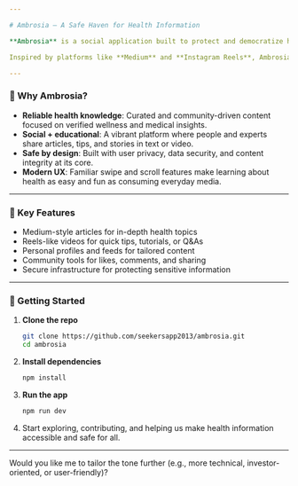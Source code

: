 ```yaml
---

# Ambrosia – A Safe Haven for Health Information

**Ambrosia** is a social application built to protect and democratize health information. It blends trusted medical content with engaging social tools, creating a space where people can learn, share, and connect around wellness — safely and responsibly.

Inspired by platforms like **Medium** and **Instagram Reels**, Ambrosia combines high-quality articles, short video reels, and community discussions into one clean, intuitive experience.

---
```


### 🌟 Why Ambrosia?

* **Reliable health knowledge**: Curated and community-driven content focused on verified wellness and medical insights.
* **Social + educational**: A vibrant platform where people and experts share articles, tips, and stories in text or video.
* **Safe by design**: Built with user privacy, data security, and content integrity at its core.
* **Modern UX**: Familiar swipe and scroll features make learning about health as easy and fun as consuming everyday media.

---

### 📌 Key Features

* Medium-style articles for in-depth health topics
* Reels-like videos for quick tips, tutorials, or Q\&As
* Personal profiles and feeds for tailored content
* Community tools for likes, comments, and sharing
* Secure infrastructure for protecting sensitive information

---

### 🚀 Getting Started

1. **Clone the repo**

   ```bash
   git clone https://github.com/seekersapp2013/ambrosia.git
   cd ambrosia
   ```
2. **Install dependencies**

   ```bash
   npm install
   ```
3. **Run the app**

   ```bash
   npm run dev
   ```
4. Start exploring, contributing, and helping us make health information accessible and safe for all.

---

Would you like me to tailor the tone further (e.g., more technical, investor-oriented, or user-friendly)?
